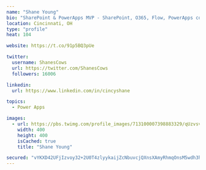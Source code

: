 ```yaml
---
name: "Shane Young"
bio: "SharePoint & PowerApps MVP - SharePoint, O365, Flow, PowerApps consulting? @PowerApps911 | Pure Snark? You found it."
location: Cincinnati, OH
type: "profile"
heat: 104

website: https://t.co/91p5BQ3pUe

twitter:
  username: ShanesCows
  url: https://twitter.com/ShanesCows
  followers: 16006

linkedin:
  url: https://www.linkedin.com/in/cincyshane

topics:
  - Power Apps

images:
  - url: https://pbs.twimg.com/profile_images/713100007398883329/qUzvsvQ3_400x400.jpg
    width: 400
    height: 400
    isCached: true
    title: "Shane Young"

secured: "vYKXD42UFjIzvoy32+2U0T4zlyykaijZcNbuvcjQXnsXAmyRhmqOnsM5wdh3h/TeXpMoADmNdMqUhPrjwk7oNfrQNa5N2j2UdZPWv5SB2X0rNNme0R0BKpYw6hxZZ6BMisRt79C+sIeCXVQeBsZCMhMuNkneornXuOwbQiZ3yBlib1UFRXcMG8vVzHNFsicsHALbjK3DQc26KHG6BRIJkQxDM19Kg3jcIW/vNrtvfBRP6Zbq41Dtp6xBXZE78WZ0E8MEBBWOQE5V127BOZNb9hl6iZbHDtYb4Pav1Q+Rj8Po2hGSrbQoMvt2GBdHY5/onqxr13a6cEZjLoUamaeW1CBh5I3Q+JeqrjUDK0661TjkFi9gy5pLBVkToFckp1modw8xUsjbAgQrt88L6jMxZwrcAXLIqO5jacFKW1zyKOc=;ecYUElprl7i53Y7457SJUg=="
---
```


